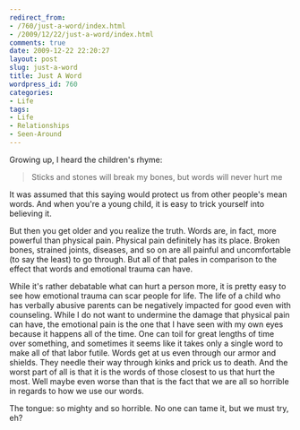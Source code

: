 ```yaml
---
redirect_from:
- /760/just-a-word/index.html
- /2009/12/22/just-a-word/index.html
comments: true
date: 2009-12-22 22:20:27
layout: post
slug: just-a-word
title: Just A Word
wordpress_id: 760
categories:
- Life
tags:
- Life
- Relationships
- Seen-Around
---
```


Growing up, I heard the children's rhyme:


> Sticks and stones will break my bones, but words will never hurt me



It was assumed that this saying would protect us from other people's mean words.  And when you're a young child, it is easy to trick yourself into believing it.

But then you get older and you realize the truth.  Words are, in fact, more powerful than physical pain.  Physical pain definitely has its place.  Broken bones, strained joints, diseases, and so on are all painful and uncomfortable (to say the least) to go through.  But all of that pales in comparison to the effect that words and emotional trauma can have.

While it's rather debatable what can hurt a person more, it is pretty easy to see how emotional trauma can scar people for life.  The life of a child who has verbally abusive parents can be negatively impacted for good even with counseling.  While I do not want to undermine the damage that physical pain can have, the emotional pain is the one that I have seen with my own eyes because it happens all of the time.  One can toil for great lengths of time over something, and sometimes it seems like it takes only a single word to make all of that labor futile.  Words get at us even through our armor and shields.  They needle their way through kinks and prick us to death.  And the worst part of all is that it is the words of those closest to us that hurt the most.  Well maybe even worse than that is the fact that we are all so horrible in regards to how we use our words.

The tongue: so mighty and so horrible.  No one can tame it, but we must try, eh?
